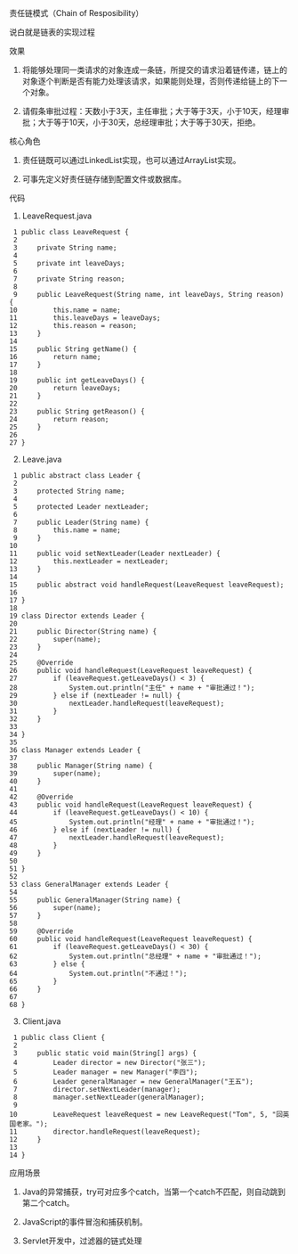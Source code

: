 责任链模式（Chain of Resposibility）
  
  说白就是链表的实现过程
  
效果
1. 将能够处理同一类请求的对象连成一条链，所提交的请求沿着链传递，链上的对象逐个判断是否有能力处理该请求，如果能则处理，否则传递给链上的下一个对象。

2. 请假条审批过程：天数小于3天，主任审批；大于等于3天，小于10天，经理审批；大于等于10天，小于30天，总经理审批；大于等于30天，拒绝。




核心角色
1. 责任链既可以通过LinkedList实现，也可以通过ArrayList实现。

2. 可事先定义好责任链存储到配置文件或数据库。


代码
   1. LeaveRequest.java


     1 public class LeaveRequest {
     2 
     3     private String name;
     4     
     5     private int leaveDays;
     6     
     7     private String reason;
     8 
     9     public LeaveRequest(String name, int leaveDays, String reason) {
    10         this.name = name;
    11         this.leaveDays = leaveDays;
    12         this.reason = reason;
    13     }
    14 
    15     public String getName() {
    16         return name;
    17     }
    18 
    19     public int getLeaveDays() {
    20         return leaveDays;
    21     }
    22 
    23     public String getReason() {
    24         return reason;
    25     }
    26 
    27 }



   2. Leave.java

     1 public abstract class Leader {
     2 
     3     protected String name;
     4     
     5     protected Leader nextLeader;
     6 
     7     public Leader(String name) {
     8         this.name = name;
     9     }
    10 
    11     public void setNextLeader(Leader nextLeader) {
    12         this.nextLeader = nextLeader;
    13     }
    14     
    15     public abstract void handleRequest(LeaveRequest leaveRequest);
    16     
    17 }
    18 
    19 class Director extends Leader {
    20 
    21     public Director(String name) {
    22         super(name);
    23     }
    24 
    25     @Override
    26     public void handleRequest(LeaveRequest leaveRequest) {
    27         if (leaveRequest.getLeaveDays() < 3) {
    28             System.out.println("主任" + name + "审批通过！");
    29         } else if (nextLeader != null) {
    30             nextLeader.handleRequest(leaveRequest);
    31         }
    32     }
    33     
    34 }
    35 
    36 class Manager extends Leader {
    37     
    38     public Manager(String name) {
    39         super(name);
    40     }
    41     
    42     @Override
    43     public void handleRequest(LeaveRequest leaveRequest) {
    44         if (leaveRequest.getLeaveDays() < 10) {
    45             System.out.println("经理" + name + "审批通过！");
    46         } else if (nextLeader != null) {
    47             nextLeader.handleRequest(leaveRequest);
    48         }
    49     }
    50     
    51 }
    52 
    53 class GeneralManager extends Leader {
    54 
    55     public GeneralManager(String name) {
    56         super(name);
    57     }
    58 
    59     @Override
    60     public void handleRequest(LeaveRequest leaveRequest) {
    61         if (leaveRequest.getLeaveDays() < 30) {
    62             System.out.println("总经理" + name + "审批通过！");
    63         } else {
    64             System.out.println("不通过！");
    65         }
    66     }
    67     
    68 }


   3. Client.java

     1 public class Client {
     2 
     3     public static void main(String[] args) {
     4         Leader director = new Director("张三");
     5         Leader manager = new Manager("李四");
     6         Leader generalManager = new GeneralManager("王五");
     7         director.setNextLeader(manager);
     8         manager.setNextLeader(generalManager);
     9         
    10         LeaveRequest leaveRequest = new LeaveRequest("Tom", 5, "回英国老家。");
    11         director.handleRequest(leaveRequest);
    12     }
    13 
    14 }


应用场景
1. Java的异常捕获，try可对应多个catch，当第一个catch不匹配，则自动跳到第二个catch。

2. JavaScript的事件冒泡和捕获机制。

3. Servlet开发中，过滤器的链式处理